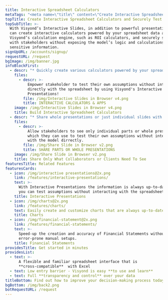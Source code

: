 ```yaml
---
title: Interactive Spreadsheet Calculators
metaTags: "<meta name=\"title\" content=\"Create Interactive Spreadsheet Calculators with Visyond\">\r\n\r\n<meta name=\"description\" content=\"Create calculators powered by your spreadsheet data, such as ROI calculators, and securely share them with stakeholders without exposing the model’s logic and calculations or sensitive information.\">\r\n\r\n<meta name=\"keywords\" content=\"spreadsheet calculator, make calculator from excel file\">"
topTitle: Create Interactive Spreadsheet Calculators and Securely Test Assumptions
topSubTitle: >-
  With Visyond’s Interactive Slides, in addition to powerful presentations, you
  can create interactive calculators powered by your spreadsheet data and
  Visyond’s calculation engine, such as ROI calculators, and securely share them
  with stakeholders without exposing the model’s logic and calculations or
  sensitive information. 
signUpURL: /accounts/signup/
requestURL: /request
bgImage: /img/banner.jpg
infoBlockFirst:
  - descr: "* Quickly create various calculators powered by your spreadsheet data\r\n* Instantly see data and charts updated as you interact with the calculator, without changing anything in the spreadsheet\r\n* Securely test assumptions in an isolated environment without risking accidental changes to the model and underlying logic and calculations\r\n"
    files:
      - descr: >-
          Empower stakeholder to test their own assumptions without interacting
          directly with the spreadsheet by using Visyond's Interactive
          Presentations!
        file: /img/Interactive Slides in Browser v4.png
        title: INTERACTIVE CALCULATORS & APPS
    image: /img/Interactive Slides in Browser v4.png
    title: Build Interactive Spreadsheet Calculators
  - descr: "* Share whole presentations or just individual slides with selected stakeholders with Visyond’s unique [Selective Sharing](/features/selective-sharing/)\r\n* Avoid the risk of exposing sensitive or unnecessary information\r\n* Protect model’s structure and layout from accidental changes when testing assumptions\r\n* Export Visyond’s presentations to static PowerPoint at any time"
    files:
      - descr: >-
          Allow stakeholders to see only individual parts or whole presentations
          which they can use to test their own assumptions without interacting
          with the model dirrectly.
        file: /img/Share Slide in Browser v2.png
        title: SHARE PARTS OR WHOLE PRESENTATIONS
    image: /img/Share Slide in Browser v2.png
    title: Share Only What Collaborators or Clients Need To See
featuresTitle: Related Features
featuresCards:
  - icon: /img/interactive presentations@2x.png
    link: /features/interactive-presentations/
    text: >-
      With Interactive Presentations the information is always up-to-date, and
      you can test assumptions without interacting with the spreadsheet.
    title: Interactive Presentations
  - icon: /img/charts@2x.png
    link: /features/charts/
    text: Easily create and customize charts that are always up-to-date.
    title: Charts
  - icon: /img/financial-statement@2x.png
    link: /features/financial-statements/
    text: >-
      Speed-up the creation and accuracy of Financial Statements without long
      error-prone manual setups.
    title: Financial Statements
providesTitle: Get started in minutes
providesList:
  - text: >-
      A flexible and familiar spreadsheet interface that is
      **cross-compatible**  with Excel
  - text: Low entry barrier - Visyond is easy **to use and learn**
  - text: Full **transparency and control** over your data
titleBottom: Find out how to improve your decision-making process today
bgBottom: /img/back2.png
botRequestURL: /request
---
```


